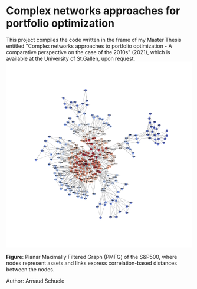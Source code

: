 # Complex networks approaches for portfolio optimization

This project compiles the code written in the frame of my Master Thesis entitled "Complex networks approaches to portfolio optimization - A comparative perspective on the case of the 2010s" (2021), which is available at the University of St.Gallen, upon request.
![cls_pmfg_label](https://github.com/arnaud-schuele/complex-networks-approaches-for-portfolio-optimization/blob/main/cls_pmfg_label.png?raw=true)

**Figure**: Planar Maximally Filtered Graph (PMFG) of the S&P500, where nodes represent assets and links express correlation-based distances between the nodes.

Author: Arnaud Schuele
